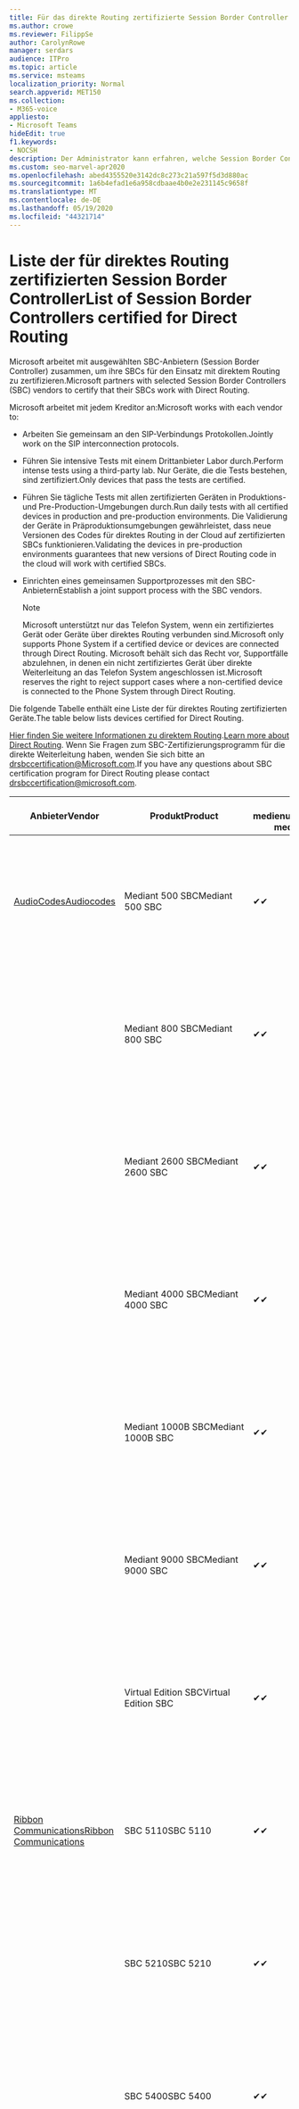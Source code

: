 ```yaml
---
title: Für das direkte Routing zertifizierte Session Border Controller
ms.author: crowe
ms.reviewer: FilippSe
author: CarolynRowe
manager: serdars
audience: ITPro
ms.topic: article
ms.service: msteams
localization_priority: Normal
search.appverid: MET150
ms.collection:
- M365-voice
appliesto:
- Microsoft Teams
hideEdit: true
f1.keywords:
- NOCSH
description: Der Administrator kann erfahren, welche Session Border Controllers (SBCS) für die direkte Weiterleitung zertifiziert wurden.
ms.custom: seo-marvel-apr2020
ms.openlocfilehash: abed4355520e3142dc8c273c21a597f5d3d880ac
ms.sourcegitcommit: 1a6b4efad1e6a958cdbaae4b0e2e231145c9658f
ms.translationtype: MT
ms.contentlocale: de-DE
ms.lasthandoff: 05/19/2020
ms.locfileid: "44321714"
---
```

# <a name="list-of-session-border-controllers-certified-for-direct-routing"></a><span data-ttu-id="a51ea-103">Liste der für direktes Routing zertifizierten Session Border Controller</span><span class="sxs-lookup"><span data-stu-id="a51ea-103">List of Session Border Controllers certified for Direct Routing</span></span>

<span data-ttu-id="a51ea-104">Microsoft arbeitet mit ausgewählten SBC-Anbietern (Session Border Controller) zusammen, um ihre SBCs für den Einsatz mit direktem Routing zu zertifizieren.</span><span class="sxs-lookup"><span data-stu-id="a51ea-104">Microsoft partners with selected Session Border Controllers (SBC) vendors to certify that their SBCs work with Direct Routing.</span></span> 

<span data-ttu-id="a51ea-105">Microsoft arbeitet mit jedem Kreditor an:</span><span class="sxs-lookup"><span data-stu-id="a51ea-105">Microsoft works with each vendor to:</span></span> 

- <span data-ttu-id="a51ea-106">Arbeiten Sie gemeinsam an den SIP-Verbindungs Protokollen.</span><span class="sxs-lookup"><span data-stu-id="a51ea-106">Jointly work on the SIP interconnection protocols.</span></span>
- <span data-ttu-id="a51ea-107">Führen Sie intensive Tests mit einem Drittanbieter Labor durch.</span><span class="sxs-lookup"><span data-stu-id="a51ea-107">Perform intense tests using a third-party lab.</span></span> <span data-ttu-id="a51ea-108">Nur Geräte, die die Tests bestehen, sind zertifiziert.</span><span class="sxs-lookup"><span data-stu-id="a51ea-108">Only devices that pass the tests are certified.</span></span> 
- <span data-ttu-id="a51ea-109">Führen Sie tägliche Tests mit allen zertifizierten Geräten in Produktions-und Pre-Production-Umgebungen durch.</span><span class="sxs-lookup"><span data-stu-id="a51ea-109">Run daily tests with all certified devices in production and pre-production environments.</span></span> <span data-ttu-id="a51ea-110">Die Validierung der Geräte in Präproduktionsumgebungen gewährleistet, dass neue Versionen des Codes für direktes Routing in der Cloud auf zertifizierten SBCs funktionieren.</span><span class="sxs-lookup"><span data-stu-id="a51ea-110">Validating the devices in pre-production environments guarantees that new versions of Direct Routing code in the cloud will work with certified SBCs.</span></span> 
- <span data-ttu-id="a51ea-111">Einrichten eines gemeinsamen Supportprozesses mit den SBC-Anbietern</span><span class="sxs-lookup"><span data-stu-id="a51ea-111">Establish a joint support process with the SBC vendors.</span></span>


  > [!NOTE]
  > <span data-ttu-id="a51ea-112">Microsoft unterstützt nur das Telefon System, wenn ein zertifiziertes Gerät oder Geräte über direktes Routing verbunden sind.</span><span class="sxs-lookup"><span data-stu-id="a51ea-112">Microsoft only supports Phone System if a certified device or devices are connected through Direct Routing.</span></span> <span data-ttu-id="a51ea-113">Microsoft behält sich das Recht vor, Supportfälle abzulehnen, in denen ein nicht zertifiziertes Gerät über direkte Weiterleitung an das Telefon System angeschlossen ist.</span><span class="sxs-lookup"><span data-stu-id="a51ea-113">Microsoft reserves the right to reject support cases where a non-certified device is connected to the Phone System through Direct Routing.</span></span> 

<span data-ttu-id="a51ea-114">Die folgende Tabelle enthält eine Liste der für direktes Routing zertifizierten Geräte.</span><span class="sxs-lookup"><span data-stu-id="a51ea-114">The table below lists devices certified for Direct Routing.</span></span> 

<span data-ttu-id="a51ea-115">[Hier finden Sie weitere Informationen zu direktem Routing](https://aka.ms/dr).</span><span class="sxs-lookup"><span data-stu-id="a51ea-115">[Learn more about Direct Routing](https://aka.ms/dr).</span></span> <span data-ttu-id="a51ea-116">Wenn Sie Fragen zum SBC-Zertifizierungsprogramm für die direkte Weiterleitung haben, wenden Sie sich bitte an drsbccertification@Microsoft.com.</span><span class="sxs-lookup"><span data-stu-id="a51ea-116">If you have any questions about SBC certification program for Direct Routing please contact drsbccertification@microsoft.com.</span></span>


|                                                       <span data-ttu-id="a51ea-117">Anbieter</span><span class="sxs-lookup"><span data-stu-id="a51ea-117">Vendor</span></span>                                                        |       <span data-ttu-id="a51ea-118">Produkt</span><span class="sxs-lookup"><span data-stu-id="a51ea-118">Product</span></span>       | <span data-ttu-id="a51ea-119">Nicht medienumgehung</span><span class="sxs-lookup"><span data-stu-id="a51ea-119">Non-media bypass</span></span> | <span data-ttu-id="a51ea-120">Medienumgehung</span><span class="sxs-lookup"><span data-stu-id="a51ea-120">Media bypass</span></span> | <span data-ttu-id="a51ea-121">Software Version</span><span class="sxs-lookup"><span data-stu-id="a51ea-121">Software version</span></span> | <span data-ttu-id="a51ea-122">Validiert mit E911-Anbietern</span><span class="sxs-lookup"><span data-stu-id="a51ea-122">Validated with E911 providers</span></span> | <span data-ttu-id="a51ea-123">Elin-fähig</span><span class="sxs-lookup"><span data-stu-id="a51ea-123">ELIN capable</span></span>
|---------------------------------------------------------------------------------------------------------------------|---------------------|------------------|--------------|------------------|-----------------|------------------|
| [<span data-ttu-id="a51ea-124">AudioCodes</span><span class="sxs-lookup"><span data-stu-id="a51ea-124">Audiocodes</span></span>](https://www.audiocodes.com/solutions-products/products/products-for-microsoft-365/direct-routing-for-microsoft-teams) |   <span data-ttu-id="a51ea-125">Mediant 500 SBC</span><span class="sxs-lookup"><span data-stu-id="a51ea-125">Mediant 500 SBC</span></span>   |     <span data-ttu-id="a51ea-126">&#10004;</span><span class="sxs-lookup"><span data-stu-id="a51ea-126">&#10004;</span></span>     |   <span data-ttu-id="a51ea-127">&#10004;</span><span class="sxs-lookup"><span data-stu-id="a51ea-127">&#10004;</span></span>    |  <span data-ttu-id="a51ea-128">Unterstützte 7,2 a. 250 (empfohlen: 7,2 a. 256)</span><span class="sxs-lookup"><span data-stu-id="a51ea-128">Supported 7.20A.250 (Recommended 7.20A.256)</span></span>   | <ul> <li> [<span data-ttu-id="a51ea-129">Bandbreiten-dynamisches Standort Routing</span><span class="sxs-lookup"><span data-stu-id="a51ea-129">Bandwidth Dynamic Location Routing</span></span>](https://www.bandwidth.com/partners/microsoft-teams-direct-routing) </li> <li><span data-ttu-id="a51ea-130">Intrado ERS</span><span class="sxs-lookup"><span data-stu-id="a51ea-130">Intrado ERS</span></span> </li> <li><span data-ttu-id="a51ea-131">Intrado EGW</span><span class="sxs-lookup"><span data-stu-id="a51ea-131">Intrado EGW</span></span></li> </ul> |  <span data-ttu-id="a51ea-132">&#10004;</span><span class="sxs-lookup"><span data-stu-id="a51ea-132">&#10004;</span></span>  |
|                                                                                                                     |   <span data-ttu-id="a51ea-133">Mediant 800 SBC</span><span class="sxs-lookup"><span data-stu-id="a51ea-133">Mediant 800 SBC</span></span>   |     <span data-ttu-id="a51ea-134">&#10004;</span><span class="sxs-lookup"><span data-stu-id="a51ea-134">&#10004;</span></span>     |   <span data-ttu-id="a51ea-135">&#10004;</span><span class="sxs-lookup"><span data-stu-id="a51ea-135">&#10004;</span></span>     |  <span data-ttu-id="a51ea-136">Unterstützte 7,2 a. 250 (empfohlen: 7,2 a. 256)</span><span class="sxs-lookup"><span data-stu-id="a51ea-136">Supported 7.20A.250 (Recommended 7.20A.256)</span></span>   | <ul> <li> [<span data-ttu-id="a51ea-137">Bandbreiten-dynamisches Standort Routing</span><span class="sxs-lookup"><span data-stu-id="a51ea-137">Bandwidth Dynamic Location Routing</span></span>](https://www.bandwidth.com/partners/microsoft-teams-direct-routing) </li> <li><span data-ttu-id="a51ea-138">Intrado ERS</span><span class="sxs-lookup"><span data-stu-id="a51ea-138">Intrado ERS</span></span> </li> <li><span data-ttu-id="a51ea-139">Intrado EGW</span><span class="sxs-lookup"><span data-stu-id="a51ea-139">Intrado EGW</span></span></li>  </ul>  |  <span data-ttu-id="a51ea-140">&#10004;</span><span class="sxs-lookup"><span data-stu-id="a51ea-140">&#10004;</span></span>  |
|                                                                                                                     |  <span data-ttu-id="a51ea-141">Mediant 2600 SBC</span><span class="sxs-lookup"><span data-stu-id="a51ea-141">Mediant 2600 SBC</span></span>   |     <span data-ttu-id="a51ea-142">&#10004;</span><span class="sxs-lookup"><span data-stu-id="a51ea-142">&#10004;</span></span>     |   <span data-ttu-id="a51ea-143">&#10004;</span><span class="sxs-lookup"><span data-stu-id="a51ea-143">&#10004;</span></span>    |  <span data-ttu-id="a51ea-144">Unterstützte 7,2 a. 250 (empfohlen: 7,2 a. 256)</span><span class="sxs-lookup"><span data-stu-id="a51ea-144">Supported 7.20A.250 (Recommended 7.20A.256)</span></span>   |   <ul> <li> [<span data-ttu-id="a51ea-145">Bandbreiten-dynamisches Standort Routing</span><span class="sxs-lookup"><span data-stu-id="a51ea-145">Bandwidth Dynamic Location Routing</span></span>](https://www.bandwidth.com/partners/microsoft-teams-direct-routing) </li> <li><span data-ttu-id="a51ea-146">Intrado ERS</span><span class="sxs-lookup"><span data-stu-id="a51ea-146">Intrado ERS</span></span> </li> <li><span data-ttu-id="a51ea-147">Intrado EGW</span><span class="sxs-lookup"><span data-stu-id="a51ea-147">Intrado EGW</span></span></li> </ul>  |  <span data-ttu-id="a51ea-148">&#10004;</span><span class="sxs-lookup"><span data-stu-id="a51ea-148">&#10004;</span></span>  |    
|                                                                                                                     |  <span data-ttu-id="a51ea-149">Mediant 4000 SBC</span><span class="sxs-lookup"><span data-stu-id="a51ea-149">Mediant 4000 SBC</span></span>   |     <span data-ttu-id="a51ea-150">&#10004;</span><span class="sxs-lookup"><span data-stu-id="a51ea-150">&#10004;</span></span>     |   <span data-ttu-id="a51ea-151">&#10004;</span><span class="sxs-lookup"><span data-stu-id="a51ea-151">&#10004;</span></span>     |  <span data-ttu-id="a51ea-152">Unterstützte 7,2 a. 250 (empfohlen: 7,2 a. 256)</span><span class="sxs-lookup"><span data-stu-id="a51ea-152">Supported 7.20A.250 (Recommended 7.20A.256)</span></span>   |  <ul> <li> [<span data-ttu-id="a51ea-153">Bandbreiten-dynamisches Standort Routing</span><span class="sxs-lookup"><span data-stu-id="a51ea-153">Bandwidth Dynamic Location Routing</span></span>](https://www.bandwidth.com/partners/microsoft-teams-direct-routing) </li> <li><span data-ttu-id="a51ea-154">Intrado ERS</span><span class="sxs-lookup"><span data-stu-id="a51ea-154">Intrado ERS</span></span> </li> <li><span data-ttu-id="a51ea-155">Intrado EGW</span><span class="sxs-lookup"><span data-stu-id="a51ea-155">Intrado EGW</span></span></li> </ul>  |  <span data-ttu-id="a51ea-156">&#10004;</span><span class="sxs-lookup"><span data-stu-id="a51ea-156">&#10004;</span></span>  |    
|                                                                                                                     | <span data-ttu-id="a51ea-157">Mediant 1000B SBC</span><span class="sxs-lookup"><span data-stu-id="a51ea-157">Mediant 1000B  SBC</span></span>  |     <span data-ttu-id="a51ea-158">&#10004;</span><span class="sxs-lookup"><span data-stu-id="a51ea-158">&#10004;</span></span>     |   <span data-ttu-id="a51ea-159">Ausstehend</span><span class="sxs-lookup"><span data-stu-id="a51ea-159">Pending</span></span>     |  <span data-ttu-id="a51ea-160">Unterstützte 7,2 a. 250 (empfohlen: 7,2 a. 256)</span><span class="sxs-lookup"><span data-stu-id="a51ea-160">Supported 7.20A.250 (Recommended 7.20A.256)</span></span>  |  <ul> <li> [<span data-ttu-id="a51ea-161">Bandbreiten-dynamisches Standort Routing</span><span class="sxs-lookup"><span data-stu-id="a51ea-161">Bandwidth Dynamic Location Routing</span></span>](https://www.bandwidth.com/partners/microsoft-teams-direct-routing) </li> <li><span data-ttu-id="a51ea-162">Intrado ERS</span><span class="sxs-lookup"><span data-stu-id="a51ea-162">Intrado ERS</span></span> </li> <li><span data-ttu-id="a51ea-163">Intrado EGW</span><span class="sxs-lookup"><span data-stu-id="a51ea-163">Intrado EGW</span></span></li> </ul>  |  <span data-ttu-id="a51ea-164">&#10004;</span><span class="sxs-lookup"><span data-stu-id="a51ea-164">&#10004;</span></span>  |    
|                                                                                                                     | <span data-ttu-id="a51ea-165">Mediant 9000  SBC</span><span class="sxs-lookup"><span data-stu-id="a51ea-165">Mediant 9000  SBC</span></span>  |     <span data-ttu-id="a51ea-166">&#10004;</span><span class="sxs-lookup"><span data-stu-id="a51ea-166">&#10004;</span></span>     |   <span data-ttu-id="a51ea-167">&#10004;</span><span class="sxs-lookup"><span data-stu-id="a51ea-167">&#10004;</span></span>     |  <span data-ttu-id="a51ea-168">Unterstützte 7,2 a. 250 (empfohlen: 7,2 a. 256)</span><span class="sxs-lookup"><span data-stu-id="a51ea-168">Supported 7.20A.250 (Recommended 7.20A.256)</span></span>   | <ul> <li> [<span data-ttu-id="a51ea-169">Bandbreiten-dynamisches Standort Routing</span><span class="sxs-lookup"><span data-stu-id="a51ea-169">Bandwidth Dynamic Location Routing</span></span>](https://www.bandwidth.com/partners/microsoft-teams-direct-routing) </li> <li><span data-ttu-id="a51ea-170">Intrado ERS</span><span class="sxs-lookup"><span data-stu-id="a51ea-170">Intrado ERS</span></span> </li> <li><span data-ttu-id="a51ea-171">Intrado EGW</span><span class="sxs-lookup"><span data-stu-id="a51ea-171">Intrado EGW</span></span></li> </ul>    |  <span data-ttu-id="a51ea-172">&#10004;</span><span class="sxs-lookup"><span data-stu-id="a51ea-172">&#10004;</span></span>  |                                                                       
|                                                                                                                     | <span data-ttu-id="a51ea-173">Virtual Edition SBC</span><span class="sxs-lookup"><span data-stu-id="a51ea-173">Virtual Edition SBC</span></span> |     <span data-ttu-id="a51ea-174">&#10004;</span><span class="sxs-lookup"><span data-stu-id="a51ea-174">&#10004;</span></span>     |   <span data-ttu-id="a51ea-175">&#10004;</span><span class="sxs-lookup"><span data-stu-id="a51ea-175">&#10004;</span></span>     |  <span data-ttu-id="a51ea-176">Unterstützte 7,2 a. 250 (empfohlen: 7,2 a. 256)</span><span class="sxs-lookup"><span data-stu-id="a51ea-176">Supported 7.20A.250 (Recommended 7.20A.256)</span></span> |  <ul> <li> [<span data-ttu-id="a51ea-177">Bandbreiten-dynamisches Standort Routing</span><span class="sxs-lookup"><span data-stu-id="a51ea-177">Bandwidth Dynamic Location Routing</span></span>](https://www.bandwidth.com/partners/microsoft-teams-direct-routing) </li> <li><span data-ttu-id="a51ea-178">Intrado ERS</span><span class="sxs-lookup"><span data-stu-id="a51ea-178">Intrado ERS</span></span> </li> <li><span data-ttu-id="a51ea-179">Intrado EGW</span><span class="sxs-lookup"><span data-stu-id="a51ea-179">Intrado EGW</span></span></li> </ul>   |  <span data-ttu-id="a51ea-180">&#10004;</span><span class="sxs-lookup"><span data-stu-id="a51ea-180">&#10004;</span></span>  |    
|  [<span data-ttu-id="a51ea-181">Ribbon Communications</span><span class="sxs-lookup"><span data-stu-id="a51ea-181">Ribbon Communications</span></span>](https://ribboncommunications.com/solutions/enterprise-solutions/microsoft-skype-business)  |      <span data-ttu-id="a51ea-182">SBC 5110</span><span class="sxs-lookup"><span data-stu-id="a51ea-182">SBC 5110</span></span>       |     <span data-ttu-id="a51ea-183">&#10004;</span><span class="sxs-lookup"><span data-stu-id="a51ea-183">&#10004;</span></span>     |   <span data-ttu-id="a51ea-184">&#10004;</span><span class="sxs-lookup"><span data-stu-id="a51ea-184">&#10004;</span></span>    |       <span data-ttu-id="a51ea-185">Unterstützte 7,2 (empfohlen 8,2)</span><span class="sxs-lookup"><span data-stu-id="a51ea-185">Supported 7.2 (Recommended 8.2)</span></span>       | <ul> <li> [<span data-ttu-id="a51ea-186">Bandbreiten-dynamisches Standort Routing</span><span class="sxs-lookup"><span data-stu-id="a51ea-186">Bandwidth Dynamic Location Routing</span></span>](https://www.bandwidth.com/partners/microsoft-teams-direct-routing) </li> <li><span data-ttu-id="a51ea-187">Intrado ERS</span><span class="sxs-lookup"><span data-stu-id="a51ea-187">Intrado ERS</span></span> </li> <li><span data-ttu-id="a51ea-188">Intrado EGW</span><span class="sxs-lookup"><span data-stu-id="a51ea-188">Intrado EGW</span></span></li>  </ul> |    |    
|                                                                                                                     |      <span data-ttu-id="a51ea-189">SBC 5210</span><span class="sxs-lookup"><span data-stu-id="a51ea-189">SBC 5210</span></span>       |     <span data-ttu-id="a51ea-190">&#10004;</span><span class="sxs-lookup"><span data-stu-id="a51ea-190">&#10004;</span></span>     |  <span data-ttu-id="a51ea-191">&#10004;</span><span class="sxs-lookup"><span data-stu-id="a51ea-191">&#10004;</span></span>    |       <span data-ttu-id="a51ea-192">Unterstützte 7,2 (empfohlen 8,2)</span><span class="sxs-lookup"><span data-stu-id="a51ea-192">Supported 7.2 (Recommended 8.2)</span></span>       |  <ul> <li> [<span data-ttu-id="a51ea-193">Bandbreiten-dynamisches Standort Routing</span><span class="sxs-lookup"><span data-stu-id="a51ea-193">Bandwidth Dynamic Location Routing</span></span>](https://www.bandwidth.com/partners/microsoft-teams-direct-routing) </li> <li><span data-ttu-id="a51ea-194">Intrado ERS</span><span class="sxs-lookup"><span data-stu-id="a51ea-194">Intrado ERS</span></span> </li> <li><span data-ttu-id="a51ea-195">Intrado EGW</span><span class="sxs-lookup"><span data-stu-id="a51ea-195">Intrado EGW</span></span></li></ul> |    |    
|                                                                                                                     |      <span data-ttu-id="a51ea-196">SBC 5400</span><span class="sxs-lookup"><span data-stu-id="a51ea-196">SBC 5400</span></span>       |     <span data-ttu-id="a51ea-197">&#10004;</span><span class="sxs-lookup"><span data-stu-id="a51ea-197">&#10004;</span></span>     |   <span data-ttu-id="a51ea-198">&#10004;</span><span class="sxs-lookup"><span data-stu-id="a51ea-198">&#10004;</span></span>   |       <span data-ttu-id="a51ea-199">Unterstützte 7,2 (empfohlen 8,2)</span><span class="sxs-lookup"><span data-stu-id="a51ea-199">Supported 7.2 (Recommended 8.2)</span></span>       |  <ul> <li> [<span data-ttu-id="a51ea-200">Bandbreiten-dynamisches Standort Routing</span><span class="sxs-lookup"><span data-stu-id="a51ea-200">Bandwidth Dynamic Location Routing</span></span>](https://www.bandwidth.com/partners/microsoft-teams-direct-routing) </li><li><span data-ttu-id="a51ea-201">Intrado ERS</span><span class="sxs-lookup"><span data-stu-id="a51ea-201">Intrado ERS</span></span> </li> <li><span data-ttu-id="a51ea-202">Intrado EGW</span><span class="sxs-lookup"><span data-stu-id="a51ea-202">Intrado EGW</span></span></li></ul>  ||    
|                                                                                                                     |      <span data-ttu-id="a51ea-203">SBC 7000</span><span class="sxs-lookup"><span data-stu-id="a51ea-203">SBC 7000</span></span>       |     <span data-ttu-id="a51ea-204">&#10004;</span><span class="sxs-lookup"><span data-stu-id="a51ea-204">&#10004;</span></span>     |   <span data-ttu-id="a51ea-205">&#10004;</span><span class="sxs-lookup"><span data-stu-id="a51ea-205">&#10004;</span></span>    |       <span data-ttu-id="a51ea-206">Unterstützte 7,2 (empfohlen 8,2)</span><span class="sxs-lookup"><span data-stu-id="a51ea-206">Supported 7.2 (Recommended 8.2)</span></span>       |   <ul> <li> [<span data-ttu-id="a51ea-207">Bandbreiten-dynamisches Standort Routing</span><span class="sxs-lookup"><span data-stu-id="a51ea-207">Bandwidth Dynamic Location Routing</span></span>](https://www.bandwidth.com/partners/microsoft-teams-direct-routing) </li> <li><span data-ttu-id="a51ea-208">Intrado ERS</span><span class="sxs-lookup"><span data-stu-id="a51ea-208">Intrado ERS</span></span> </li> <li><span data-ttu-id="a51ea-209">Intrado EGW</span><span class="sxs-lookup"><span data-stu-id="a51ea-209">Intrado EGW</span></span></li></ul> |  |    
|                                                                                                                     |       <span data-ttu-id="a51ea-210">SBC SWe</span><span class="sxs-lookup"><span data-stu-id="a51ea-210">SBC SWe</span></span>       |     <span data-ttu-id="a51ea-211">&#10004;</span><span class="sxs-lookup"><span data-stu-id="a51ea-211">&#10004;</span></span>     |   <span data-ttu-id="a51ea-212">&#10004;</span><span class="sxs-lookup"><span data-stu-id="a51ea-212">&#10004;</span></span>   |       <span data-ttu-id="a51ea-213">Unterstützte 7,2 (empfohlen 8,2)</span><span class="sxs-lookup"><span data-stu-id="a51ea-213">Supported 7.2 (Recommended 8.2)</span></span>       |   <ul> <li> [<span data-ttu-id="a51ea-214">Bandbreiten-dynamisches Standort Routing</span><span class="sxs-lookup"><span data-stu-id="a51ea-214">Bandwidth Dynamic Location Routing</span></span>](https://www.bandwidth.com/partners/microsoft-teams-direct-routing) </li> <li><span data-ttu-id="a51ea-215">Intrado ERS</span><span class="sxs-lookup"><span data-stu-id="a51ea-215">Intrado ERS</span></span> </li> <li><span data-ttu-id="a51ea-216">Intrado EGW</span><span class="sxs-lookup"><span data-stu-id="a51ea-216">Intrado EGW</span></span></li>  </ul> |    |    
|                                                                                                                     |      <span data-ttu-id="a51ea-217">SBC 1000</span><span class="sxs-lookup"><span data-stu-id="a51ea-217">SBC 1000</span></span>       |     <span data-ttu-id="a51ea-218">&#10004;</span><span class="sxs-lookup"><span data-stu-id="a51ea-218">&#10004;</span></span>     |   <span data-ttu-id="a51ea-219">&#10004;</span><span class="sxs-lookup"><span data-stu-id="a51ea-219">&#10004;</span></span>    |      <span data-ttu-id="a51ea-220">8.0.3 (Build 537)</span><span class="sxs-lookup"><span data-stu-id="a51ea-220">8.0.3 (build 537)</span></span>     |  <ul> <li> [<span data-ttu-id="a51ea-221">Bandbreiten-dynamisches Standort Routing</span><span class="sxs-lookup"><span data-stu-id="a51ea-221">Bandwidth Dynamic Location Routing</span></span>](https://www.bandwidth.com/partners/microsoft-teams-direct-routing) </li> <li> <span data-ttu-id="a51ea-222">Intrado ERS</span><span class="sxs-lookup"><span data-stu-id="a51ea-222">Intrado ERS</span></span> </li> <li><span data-ttu-id="a51ea-223">Intrado EGW</span><span class="sxs-lookup"><span data-stu-id="a51ea-223">Intrado EGW</span></span> </li> </ul>   |  <span data-ttu-id="a51ea-224">&#10004;</span><span class="sxs-lookup"><span data-stu-id="a51ea-224">&#10004;</span></span>   |    
|                                                                                                                     |      <span data-ttu-id="a51ea-225">SBC 2000</span><span class="sxs-lookup"><span data-stu-id="a51ea-225">SBC 2000</span></span>       |     <span data-ttu-id="a51ea-226">&#10004;</span><span class="sxs-lookup"><span data-stu-id="a51ea-226">&#10004;</span></span>     |   <span data-ttu-id="a51ea-227">&#10004;</span><span class="sxs-lookup"><span data-stu-id="a51ea-227">&#10004;</span></span>   |     <span data-ttu-id="a51ea-228">8.0.3 (Build 537)</span><span class="sxs-lookup"><span data-stu-id="a51ea-228">8.0.3 (build 537)</span></span>     |  <ul> <li>[<span data-ttu-id="a51ea-229">Bandbreiten-dynamisches Standort Routing</span><span class="sxs-lookup"><span data-stu-id="a51ea-229">Bandwidth Dynamic Location Routing</span></span>](https://www.bandwidth.com/partners/microsoft-teams-direct-routing) </li> <li> <span data-ttu-id="a51ea-230">Intrado ERS</span><span class="sxs-lookup"><span data-stu-id="a51ea-230">Intrado ERS</span></span> </li> <li><span data-ttu-id="a51ea-231">Intrado EGW</span><span class="sxs-lookup"><span data-stu-id="a51ea-231">Intrado EGW</span></span> </li> </ul>   |     <span data-ttu-id="a51ea-232">&#10004;</span><span class="sxs-lookup"><span data-stu-id="a51ea-232">&#10004;</span></span>     |    
|                                                                                                                     |    <span data-ttu-id="a51ea-233">Lite SBC Schwedisch</span><span class="sxs-lookup"><span data-stu-id="a51ea-233">SBC SWe Lite</span></span>     |     <span data-ttu-id="a51ea-234">&#10004;</span><span class="sxs-lookup"><span data-stu-id="a51ea-234">&#10004;</span></span>     |  <span data-ttu-id="a51ea-235">&#10004;</span><span class="sxs-lookup"><span data-stu-id="a51ea-235">&#10004;</span></span>    |      <span data-ttu-id="a51ea-236">8.0.3 (Build 216)</span><span class="sxs-lookup"><span data-stu-id="a51ea-236">8.0.3 (build 216)</span></span>    |  <ul> <li> [<span data-ttu-id="a51ea-237">Bandbreiten-dynamisches Standort Routing</span><span class="sxs-lookup"><span data-stu-id="a51ea-237">Bandwidth Dynamic Location Routing</span></span>](https://www.bandwidth.com/partners/microsoft-teams-direct-routing) </li> <li> <span data-ttu-id="a51ea-238">Intrado ERS</span><span class="sxs-lookup"><span data-stu-id="a51ea-238">Intrado ERS</span></span> </li> <li><span data-ttu-id="a51ea-239">Intrado EGW</span><span class="sxs-lookup"><span data-stu-id="a51ea-239">Intrado EGW</span></span> </li> </ul>    |     <span data-ttu-id="a51ea-240">&#10004;</span><span class="sxs-lookup"><span data-stu-id="a51ea-240">&#10004;</span></span>     |   
| | <span data-ttu-id="a51ea-241">EdgeMarc-Serie</span><span class="sxs-lookup"><span data-stu-id="a51ea-241">EdgeMarc Series</span></span> |  <span data-ttu-id="a51ea-242">&#10004;</span><span class="sxs-lookup"><span data-stu-id="a51ea-242">&#10004;</span></span> | | <span data-ttu-id="a51ea-243">15.6.1</span><span class="sxs-lookup"><span data-stu-id="a51ea-243">15.6.1</span></span> | 
|                     [<span data-ttu-id="a51ea-244">Thinktel</span><span class="sxs-lookup"><span data-stu-id="a51ea-244">Thinktel</span></span>](https://www.thinktel.ca/services/think-365/think-365-overview/)                      |    <span data-ttu-id="a51ea-245">Think 365 SBC</span><span class="sxs-lookup"><span data-stu-id="a51ea-245">Think 365 SBC</span></span>    |     <span data-ttu-id="a51ea-246">&#10004;</span><span class="sxs-lookup"><span data-stu-id="a51ea-246">&#10004;</span></span>     |           |       <span data-ttu-id="a51ea-247">1,4</span><span class="sxs-lookup"><span data-stu-id="a51ea-247">1.4</span></span>       |     |    |    
|                     [<span data-ttu-id="a51ea-248">Oracle</span><span class="sxs-lookup"><span data-stu-id="a51ea-248">Oracle</span></span>](https://www.oracle.com/industries/communications/enterprise-session-border-controller/microsoft.html)                      |    <span data-ttu-id="a51ea-249">AP 1100</span><span class="sxs-lookup"><span data-stu-id="a51ea-249">AP 1100</span></span>      |    <span data-ttu-id="a51ea-250">&#10004;</span><span class="sxs-lookup"><span data-stu-id="a51ea-250">&#10004;</span></span>     |    <span data-ttu-id="a51ea-251">&#10004;</span><span class="sxs-lookup"><span data-stu-id="a51ea-251">&#10004;</span></span>    |   <span data-ttu-id="a51ea-252">8.3.0.0.1</span><span class="sxs-lookup"><span data-stu-id="a51ea-252">8.3.0.0.1</span></span> |   <ul> <li> [<span data-ttu-id="a51ea-253">Bandbreiten-dynamisches Standort Routing</span><span class="sxs-lookup"><span data-stu-id="a51ea-253">Bandwidth Dynamic Location Routing</span></span>](https://www.bandwidth.com/partners/microsoft-teams-direct-routing) </li> <li><span data-ttu-id="a51ea-254">Intrado ERS</span><span class="sxs-lookup"><span data-stu-id="a51ea-254">Intrado ERS</span></span> </li> <li><span data-ttu-id="a51ea-255">Intrado EGW</span><span class="sxs-lookup"><span data-stu-id="a51ea-255">Intrado EGW</span></span></li> </ul>   |  <span data-ttu-id="a51ea-256">&#10004;</span><span class="sxs-lookup"><span data-stu-id="a51ea-256">&#10004;</span></span>  |    
|                                                                                                                    |    <span data-ttu-id="a51ea-257">AP 3900</span><span class="sxs-lookup"><span data-stu-id="a51ea-257">AP 3900</span></span>           |    <span data-ttu-id="a51ea-258">&#10004;</span><span class="sxs-lookup"><span data-stu-id="a51ea-258">&#10004;</span></span>     |    <span data-ttu-id="a51ea-259">&#10004;</span><span class="sxs-lookup"><span data-stu-id="a51ea-259">&#10004;</span></span>   |   <span data-ttu-id="a51ea-260">8.3.0.0.1</span><span class="sxs-lookup"><span data-stu-id="a51ea-260">8.3.0.0.1</span></span>  |  <ul> <li> [<span data-ttu-id="a51ea-261">Bandbreiten-dynamisches Standort Routing</span><span class="sxs-lookup"><span data-stu-id="a51ea-261">Bandwidth Dynamic Location Routing</span></span>](https://www.bandwidth.com/partners/microsoft-teams-direct-routing) </li> <li><span data-ttu-id="a51ea-262">Intrado ERS</span><span class="sxs-lookup"><span data-stu-id="a51ea-262">Intrado ERS</span></span> </li> <li><span data-ttu-id="a51ea-263">Intrado EGW</span><span class="sxs-lookup"><span data-stu-id="a51ea-263">Intrado EGW</span></span></li>  </ul>  |  <span data-ttu-id="a51ea-264">&#10004;</span><span class="sxs-lookup"><span data-stu-id="a51ea-264">&#10004;</span></span>  |    
|                                                                                                                    |      <span data-ttu-id="a51ea-265">AP 4600</span><span class="sxs-lookup"><span data-stu-id="a51ea-265">AP 4600</span></span>         |    <span data-ttu-id="a51ea-266">&#10004;</span><span class="sxs-lookup"><span data-stu-id="a51ea-266">&#10004;</span></span>   |    <span data-ttu-id="a51ea-267">&#10004;</span><span class="sxs-lookup"><span data-stu-id="a51ea-267">&#10004;</span></span>     |     <span data-ttu-id="a51ea-268">8.3.0.0.1</span><span class="sxs-lookup"><span data-stu-id="a51ea-268">8.3.0.0.1</span></span>  |  <ul> <li> [<span data-ttu-id="a51ea-269">Bandbreiten-dynamisches Standort Routing</span><span class="sxs-lookup"><span data-stu-id="a51ea-269">Bandwidth Dynamic Location Routing</span></span>](https://www.bandwidth.com/partners/microsoft-teams-direct-routing) </li> <li><span data-ttu-id="a51ea-270">Intrado ERS</span><span class="sxs-lookup"><span data-stu-id="a51ea-270">Intrado ERS</span></span> </li> <li><span data-ttu-id="a51ea-271">Intrado EGW</span><span class="sxs-lookup"><span data-stu-id="a51ea-271">Intrado EGW</span></span></li>  </ul>  |  <span data-ttu-id="a51ea-272">&#10004;</span><span class="sxs-lookup"><span data-stu-id="a51ea-272">&#10004;</span></span>  |    
|                                                                                                                    |      <span data-ttu-id="a51ea-273">AP 6300</span><span class="sxs-lookup"><span data-stu-id="a51ea-273">AP 6300</span></span>         |    <span data-ttu-id="a51ea-274">&#10004;</span><span class="sxs-lookup"><span data-stu-id="a51ea-274">&#10004;</span></span>   |    <span data-ttu-id="a51ea-275">&#10004;</span><span class="sxs-lookup"><span data-stu-id="a51ea-275">&#10004;</span></span>     |     <span data-ttu-id="a51ea-276">8.3.0.0.1</span><span class="sxs-lookup"><span data-stu-id="a51ea-276">8.3.0.0.1</span></span>  |  <ul> <li> [<span data-ttu-id="a51ea-277">Bandbreiten-dynamisches Standort Routing</span><span class="sxs-lookup"><span data-stu-id="a51ea-277">Bandwidth Dynamic Location Routing</span></span>](https://www.bandwidth.com/partners/microsoft-teams-direct-routing) </li> <li><span data-ttu-id="a51ea-278">Intrado ERS</span><span class="sxs-lookup"><span data-stu-id="a51ea-278">Intrado ERS</span></span> </li> <li><span data-ttu-id="a51ea-279">Intrado EGW</span><span class="sxs-lookup"><span data-stu-id="a51ea-279">Intrado EGW</span></span></li> </ul>   |  <span data-ttu-id="a51ea-280">&#10004;</span><span class="sxs-lookup"><span data-stu-id="a51ea-280">&#10004;</span></span>  |    
|                                                                                                                   |      <span data-ttu-id="a51ea-281">AP 6350</span><span class="sxs-lookup"><span data-stu-id="a51ea-281">AP 6350</span></span>           |    <span data-ttu-id="a51ea-282">&#10004;</span><span class="sxs-lookup"><span data-stu-id="a51ea-282">&#10004;</span></span>   |    <span data-ttu-id="a51ea-283">&#10004;</span><span class="sxs-lookup"><span data-stu-id="a51ea-283">&#10004;</span></span>    |     <span data-ttu-id="a51ea-284">8.3.0.0.1</span><span class="sxs-lookup"><span data-stu-id="a51ea-284">8.3.0.0.1</span></span>  |   <ul> <li> [<span data-ttu-id="a51ea-285">Bandbreiten-dynamisches Standort Routing</span><span class="sxs-lookup"><span data-stu-id="a51ea-285">Bandwidth Dynamic Location Routing</span></span>](https://www.bandwidth.com/partners/microsoft-teams-direct-routing) </li> <li><span data-ttu-id="a51ea-286">Intrado ERS</span><span class="sxs-lookup"><span data-stu-id="a51ea-286">Intrado ERS</span></span> </li> <li><span data-ttu-id="a51ea-287">Intrado EGW</span><span class="sxs-lookup"><span data-stu-id="a51ea-287">Intrado EGW</span></span></li>  </ul>  |  <span data-ttu-id="a51ea-288">&#10004;</span><span class="sxs-lookup"><span data-stu-id="a51ea-288">&#10004;</span></span>  |                                            
|                                                                                                                    |      <span data-ttu-id="a51ea-289">VME</span><span class="sxs-lookup"><span data-stu-id="a51ea-289">VME</span></span>           |    <span data-ttu-id="a51ea-290">&#10004;</span><span class="sxs-lookup"><span data-stu-id="a51ea-290">&#10004;</span></span>    |    <span data-ttu-id="a51ea-291">&#10004;</span><span class="sxs-lookup"><span data-stu-id="a51ea-291">&#10004;</span></span>    |     <span data-ttu-id="a51ea-292">8.3.0.0.1</span><span class="sxs-lookup"><span data-stu-id="a51ea-292">8.3.0.0.1</span></span>   |   <ul> <li> [<span data-ttu-id="a51ea-293">Bandbreiten-dynamisches Standort Routing</span><span class="sxs-lookup"><span data-stu-id="a51ea-293">Bandwidth Dynamic Location Routing</span></span>](https://www.bandwidth.com/partners/microsoft-teams-direct-routing) </li> <li><span data-ttu-id="a51ea-294">Intrado ERS</span><span class="sxs-lookup"><span data-stu-id="a51ea-294">Intrado ERS</span></span> </li> <li><span data-ttu-id="a51ea-295">Intrado EGW</span><span class="sxs-lookup"><span data-stu-id="a51ea-295">Intrado EGW</span></span></li>  </ul>  |  <span data-ttu-id="a51ea-296">&#10004;</span><span class="sxs-lookup"><span data-stu-id="a51ea-296">&#10004;</span></span>  |    
|                     [<span data-ttu-id="a51ea-297">TE-SYSTEMS</span><span class="sxs-lookup"><span data-stu-id="a51ea-297">TE-SYSTEMS</span></span>](https://www.anynode.de/anynode-and-microsoft-teams/)                               |     <span data-ttu-id="a51ea-298">anynode</span><span class="sxs-lookup"><span data-stu-id="a51ea-298">anynode</span></span>         |     <span data-ttu-id="a51ea-299">&#10004;</span><span class="sxs-lookup"><span data-stu-id="a51ea-299">&#10004;</span></span>   |  <span data-ttu-id="a51ea-300">&#10004;</span><span class="sxs-lookup"><span data-stu-id="a51ea-300">&#10004;</span></span>   |      <span data-ttu-id="a51ea-301">Unterstützte 3,20 (empfohlen 4,0)</span><span class="sxs-lookup"><span data-stu-id="a51ea-301">Supported 3.20 (Recommended 4.0)</span></span>        |     |    |    
|                     [<span data-ttu-id="a51ea-302">Metaswitch</span><span class="sxs-lookup"><span data-stu-id="a51ea-302">Metaswitch</span></span>](https://www.metaswitch.com/products/core-network/perimeta-sbc)                               |     <span data-ttu-id="a51ea-303">Perimeta SBC</span><span class="sxs-lookup"><span data-stu-id="a51ea-303">Perimeta SBC</span></span>        |     <span data-ttu-id="a51ea-304">&#10004;</span><span class="sxs-lookup"><span data-stu-id="a51ea-304">&#10004;</span></span>   |  |      <span data-ttu-id="a51ea-305">4,7</span><span class="sxs-lookup"><span data-stu-id="a51ea-305">4.7</span></span>      |     |    |    

<span data-ttu-id="a51ea-306">In der folgenden Tabelle sind Geräte aufgeführt, die für die Interoperabilität zwischen direktem Routing und analogen Geräten überprüft werden.</span><span class="sxs-lookup"><span data-stu-id="a51ea-306">The following table lists devices that are verified for interoperability between Direct Routing and Analog Devices.</span></span>

|                                                       <span data-ttu-id="a51ea-307">Anbieter</span><span class="sxs-lookup"><span data-stu-id="a51ea-307">Vendor</span></span>                                                        |       <span data-ttu-id="a51ea-308">Produkt</span><span class="sxs-lookup"><span data-stu-id="a51ea-308">Product</span></span>       | <span data-ttu-id="a51ea-309">Überprüft</span><span class="sxs-lookup"><span data-stu-id="a51ea-309">Verified</span></span>
|---------------------------------------------------------------------------------------------------------------------|---------------------|------------------|
| [<span data-ttu-id="a51ea-310">AudioCodes</span><span class="sxs-lookup"><span data-stu-id="a51ea-310">Audiocodes</span></span>](https://www.audiocodes.com/solutions-products/products/products-for-microsoft-365/direct-routing-for-microsoft-teams) |   [<span data-ttu-id="a51ea-311">ATA-1</span><span class="sxs-lookup"><span data-stu-id="a51ea-311">ATA-1</span></span>](https://www.audiocodes.com/media/2373/mp-1xx-and-mp-124-datasheet.pdf)   |     <span data-ttu-id="a51ea-312">&#10004;</span><span class="sxs-lookup"><span data-stu-id="a51ea-312">&#10004;</span></span>     |
| [<span data-ttu-id="a51ea-313">AudioCodes</span><span class="sxs-lookup"><span data-stu-id="a51ea-313">Audiocodes</span></span>](https://www.audiocodes.com/solutions-products/products/products-for-microsoft-365/direct-routing-for-microsoft-teams) |   [<span data-ttu-id="a51ea-314">ATA-2</span><span class="sxs-lookup"><span data-stu-id="a51ea-314">ATA-2</span></span>](https://www.audiocodes.com/media/2399/mediapack-20x-mp-20x-analog-telephone-adapters-datasheet.pdf)   |     <span data-ttu-id="a51ea-315">&#10004;</span><span class="sxs-lookup"><span data-stu-id="a51ea-315">&#10004;</span></span>     |
| [<span data-ttu-id="a51ea-316">Multifunktionsleiste</span><span class="sxs-lookup"><span data-stu-id="a51ea-316">Ribbon</span></span>](https://ribboncommunications.com/solutions/enterprise-solutions/microsoft-solutions) |   [<span data-ttu-id="a51ea-317">SBC 1000. Software Version: 8.1.1 (Build 527)</span><span class="sxs-lookup"><span data-stu-id="a51ea-317">SBC 1000. Software version: 8.1.1 (build 527)</span></span>](https://support.sonus.net/display/UXDOC81/Connect+SBC+Edge+to+Microsoft+Teams+Direct+Routing+to+Support+Analog+Devices)   |     <span data-ttu-id="a51ea-318">&#10004;</span><span class="sxs-lookup"><span data-stu-id="a51ea-318">&#10004;</span></span>     |
| [<span data-ttu-id="a51ea-319">Multifunktionsleiste</span><span class="sxs-lookup"><span data-stu-id="a51ea-319">Ribbon</span></span>](https://ribboncommunications.com/solutions/enterprise-solutions/microsoft-solutions) |   [<span data-ttu-id="a51ea-320">SBC 2000. Software Version: 8.1.1 (Build 527)</span><span class="sxs-lookup"><span data-stu-id="a51ea-320">SBC 2000. Software version: 8.1.1 (build 527)</span></span>](https://support.sonus.net/display/UXDOC81/Connect+SBC+Edge+to+Microsoft+Teams+Direct+Routing+to+Support+Analog+Devices)   |     <span data-ttu-id="a51ea-321">&#10004;</span><span class="sxs-lookup"><span data-stu-id="a51ea-321">&#10004;</span></span>     |


<span data-ttu-id="a51ea-322">Wenn Sie uns Produktfeedback zu Teams geben möchten, beispielsweise Ideen für neue Features, lesen Sie [UserVoice](https://microsoftteams.uservoice.com).</span><span class="sxs-lookup"><span data-stu-id="a51ea-322">To give us product feedback about Teams, such as ideas for new features, see [Uservoice](https://microsoftteams.uservoice.com).</span></span>
<span data-ttu-id="a51ea-323">Beachten Sie die Zertifizierung, die einer Hauptversion gewährt wurde.</span><span class="sxs-lookup"><span data-stu-id="a51ea-323">Note the certification granted to a major version.</span></span> <span data-ttu-id="a51ea-324">Das bedeutet, dass Firmware mit einer beliebigen Anzahl in der SBC-Firmware nach der Hauptversion unterstützt wird.</span><span class="sxs-lookup"><span data-stu-id="a51ea-324">That means that firmware with any number in the SBC firmware following the major version is supported.</span></span>

